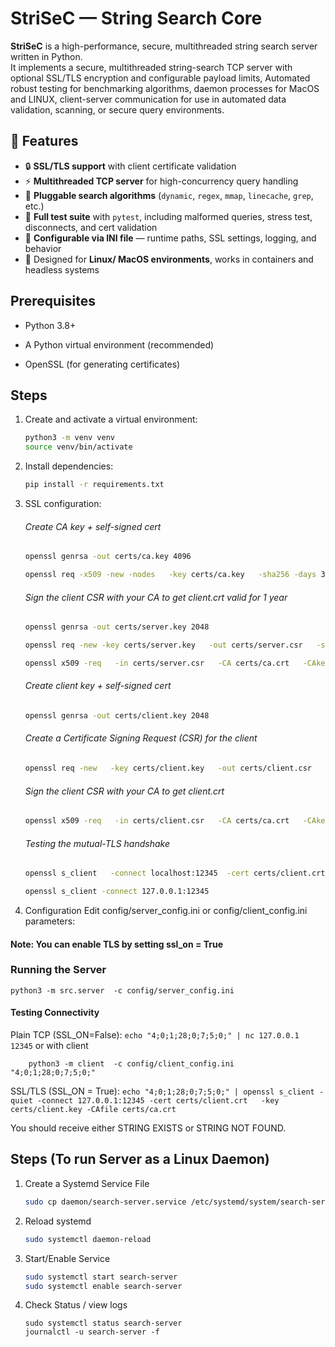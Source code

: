 # StriSeC — String Search Core

**StriSeC** is a high-performance, secure, multithreaded string search server written in Python.  
It implements a secure, multithreaded string-search TCP server with optional SSL/TLS encryption and configurable payload limits, Automated robust testing for benchmarking algorithms, daemon processes for MacOS and LINUX, client-server communication for use in automated data validation, scanning, or secure query environments.

## 🚀 Features

- 🔒 **SSL/TLS support** with client certificate validation
- ⚡ **Multithreaded TCP server** for high-concurrency query handling
- 🧠 **Pluggable search algorithms** (`dynamic`, `regex`, `mmap`, `linecache`, `grep`, etc.)
- 🧪 **Full test suite** with `pytest`, including malformed queries, stress test, disconnects, and cert validation
- 📂 **Configurable via INI file** — runtime paths, SSL settings, logging, and behavior
- 🧰 Designed for **Linux/ MacOS environments**, works in containers and headless systems


## Prerequisites

- Python 3.8+

- A Python virtual environment (recommended)

- OpenSSL (for generating certificates)

## Steps
1. Create and activate a virtual environment:
    ``` bash
    python3 -m venv venv
    source venv/bin/activate
    ```
2. Install dependencies:
    ``` bash
    pip install -r requirements.txt
    ```
   
3. SSL configuration:
    ###### Create CA key + self-signed cert
    ``` bash
   openssl genrsa -out certs/ca.key 4096
   ```

   ``` bash
   openssl req -x509 -new -nodes   -key certs/ca.key   -sha256 -days 3650   -out certs/ca.crt   -subj "/C=US/ST=State/L=City/O=MyOrg/OU=IT/CN=LocalTestCA"
   ```
   
   ###### Sign the client CSR with your CA to get client.crt valid for 1 year
   ``` bash
   openssl genrsa -out certs/server.key 2048
   ```
   ``` bash
   openssl req -new -key certs/server.key   -out certs/server.csr   -subj "/C=US/ST=State/L=City/O=MyOrg/OU=IT/CN=localhost"
   ```
   ``` bash
   openssl x509 -req   -in certs/server.csr   -CA certs/ca.crt   -CAkey certs/ca.key   -CAcreateserial   -out certs/server.crt   -days 365   -sha256
   ```
   
   ###### Create client key + self-signed cert
   ``` bash
   openssl genrsa -out certs/client.key 2048
   ```
   ###### Create a Certificate Signing Request (CSR) for the client
   ``` bash
   openssl req -new   -key certs/client.key   -out certs/client.csr   -subj "/C=US/ST=State/L=City/O=MyOrg/OU=Clients/CN=my-client"
   ```
   ###### Sign the client CSR with your CA to get client.crt
   ``` bash
   openssl x509 -req   -in certs/client.csr   -CA certs/ca.crt   -CAkey certs/ca.key   -CAcreateserial   -out certs/client.crt   -days 365   -sha256
   ```
   ###### Testing the mutual-TLS handshake
   ``` bash
   openssl s_client   -connect localhost:12345  -cert certs/client.crt   -key certs/client.key   -CAfile certs/ca.crt
   ```
   ``` bash
   openssl s_client -connect 127.0.0.1:12345
   ```
   
4. Configuration
Edit config/server_config.ini or config/client_config.ini parameters: 
#### Note: You can enable TLS by setting ssl_on = True

### Running the Server
 ```python3 -m src.server  -c config/server_config.ini ```

#### Testing Connectivity
Plain TCP (SSL_ON=False):
    ```
        echo "4;0;1;28;0;7;5;0;" | nc 127.0.0.1 12345
    ```
    or with client

```    
    python3 -m client  -c config/client_config.ini  "4;0;1;28;0;7;5;0;"
```


SSL/TLS (SSL_ON = True):
    ```
        echo "4;0;1;28;0;7;5;0;" | openssl s_client -quiet -connect 127.0.0.1:12345 -cert certs/client.crt   -key certs/client.key -CAfile certs/ca.crt 
    ```

You should receive either STRING EXISTS or STRING NOT FOUND.


## Steps (To run Server as a Linux Daemon)

1. Create a Systemd Service File
    ``` bash
   sudo cp daemon/search-server.service /etc/systemd/system/search-server.service
   ```
2. Reload systemd
    ``` bash
    sudo systemctl daemon-reload
   ```
3. Start/Enable Service
    ``` bash
    sudo systemctl start search-server
    sudo systemctl enable search-server 
    ```
4. Check Status / view logs
    ```
   sudo systemctl status search-server
   journalctl -u search-server -f
   ```

